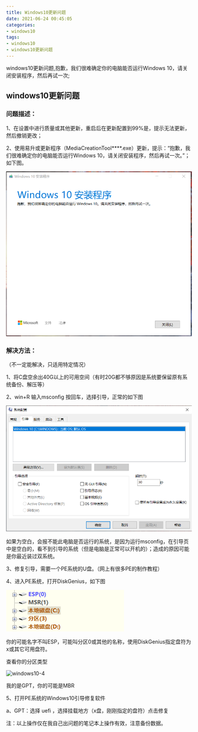 ```yaml
---
title: Windows10更新问题
date: 2021-06-24 00:45:05
categories:
- windows10
tags:
- windows10
- windows10更新问题
---
```


windows10更新问题,抱歉，我们很难确定你的电脑能否运行Windows 10，请关闭安装程序，然后再试一次;

<!-- more -->

windows10更新问题
---

### 问题描述：

1、在设置中进行质量或其他更新，重启后在更新配置到99%是，提示无法更新，然后撤销更改；

2、使用易升或更新程序（MediaCreationTool****.exe）更新，提示：“抱歉，我们很难确定你的电脑能否运行Windows 10，请关闭安装程序，然后再试一次。”；如下图。

![问题截图](Windows10更新问题/问题截图.jpg)

### 解决方法：

（不一定能解决，只适用特定情况）

1、将C盘空余出40G以上的可用空间（有时20G都不够原因是系统要保留原有系统备份、解压等）

2、win+R 输入msconfig 按回车，选择引导，正常的如下图

![windows10-2](Windows10更新问题/windows10-2.png)

如果为空白，会报不能此电脑是否运行的系统，是因为运行msconfig，在引导页中是空白的，看不到引导的系统（但是电脑是正常可以开机的）；造成的原因可能是你最近装过双系统。

3、修复引导，需要一个PE系统的U盘。（网上有很多PE的制作教程）

4、进入PE系统，打开DiskGenius，如下图

![windows10-3](Windows10更新问题/windows10-3.png)

你的可能名字不叫ESP，可能叫分区0或其他的名称，使用DiskGenius指定盘符为x或其它可用盘符。

查看你的分区类型

![windows10-4](../img/picture/windows10-4.png)

我的是GPT，你的可能是MBR

5、打开PE系统的Windows10引导修复软件

a、GPT：选择 uefi  ，选择挂载地方（x盘，刚刚指定的盘符）点击修复

注：以上操作仅在我自己出问题的笔记本上操作有效，注意备份数据。
